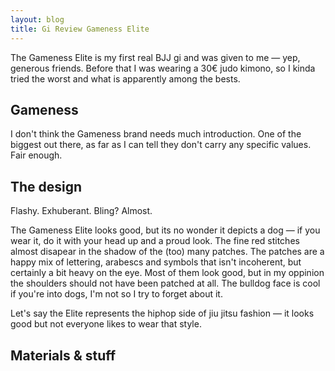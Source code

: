 ```yaml
---
layout: blog
title: Gi Review Gameness Elite
---
```

The Gameness Elite is my first real BJJ gi and was given to me — yep, generous friends. Before that I was wearing a 30€ judo kimono, so I kinda tried the worst and what is apparently among the bests.

## Gameness
I don't think the Gameness brand needs much introduction. One of the biggest out there, as far as I can tell they don't carry any specific values. Fair enough.

## The design
Flashy. Exhuberant. Bling? Almost.

The Gameness Elite looks good, but its no wonder it depicts a dog — if you wear it, do it with your head up and a proud look. The fine red stitches almost disapear in the shadow of the (too) many patches. The patches are a happy mix of lettering, arabescs and symbols that isn't incoherent, but certainly a bit heavy on the eye. Most of them look good, but in my oppinion the shoulders should not have been patched at all. The bulldog face is cool if you're into dogs, I'm not so I try to forget about it.

Let's say the Elite represents the hiphop side of jiu jitsu fashion — it looks good but not everyone likes to wear that style.

## Materials & stuff